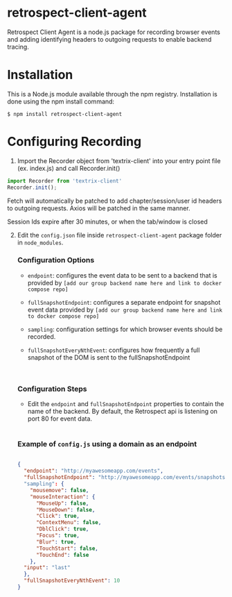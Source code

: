 # retrospect-client-agent

Retrospect Client Agent is a node.js package for recording browser events and adding identifying headers to outgoing requests to enable backend tracing.

# Installation

This is a Node.js module available through the npm registry. Installation is done using the npm install command:

```
$ npm install retrospect-client-agent
```

# Configuring Recording

1. Import the Recorder object from 'textrix-client' into your entry point file (ex. index.js) and call Recorder.init()

```js
import Recorder from 'textrix-client'
Recorder.init();
```

Fetch will automatically be patched to add chapter/session/user id headers to outgoing requests. Axios will be patched in the same manner.

Session Ids expire after 30 minutes, or when the tab/window is closed

2. Edit the `config.json` file inside `retrospect-client-agent` package folder in `node_modules`.

    ### Configuration Options

    - `endpoint`: configures the event data to be sent to a backend that is provided by `[add our group backend name here and link to docker compose repo]`

    - `fullSnapshotEndpoint`: configures a separate endpoint for snapshot event data provided by `[add our group backend name here and link to docker compose repo]`

    - `sampling`: configuration settings for which browser events should be recorded.

    - `fullSnapshotEveryNthEvent`: configures how frequently a full snapshot of the DOM is sent to the fullSnapshotEndpoint

    <br>

    ### Configuration Steps

    - Edit the `endpoint` and `fullSnapshotEndpoint` properties to contain the name of the backend. By default, the Retrospect api is listening on port 80 for event data.

    <br>

    ### Example of `config.js` using a domain as an endpoint

    ```json
    
    {
      "endpoint": "http://myawesomeapp.com/events",
      "fullSnapshotEndpoint": "http://myawesomeapp.com/events/snapshots"
      "sampling": {
        "mousemove": false,
        "mouseInteraction": {
          "MouseUp": false,
          "MouseDown": false,
          "Click": true,
          "ContextMenu": false,
          "DblClick": true,
          "Focus": true,
          "Blur": true,
          "TouchStart": false,
          "TouchEnd": false
        },
      "input": "last"
      },
      "fullSnapshotEveryNthEvent": 10
    }
    ```
